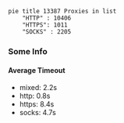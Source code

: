 
```mermaid
pie title 13387 Proxies in list
    "HTTP" : 10406
    "HTTPS": 1011
    "SOCKS" : 2205
```

### Some Info
#### Average Timeout

- mixed: 2.2s
- http: 0.8s
- https: 8.4s
- socks: 4.7s